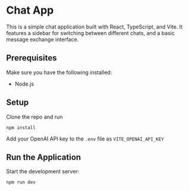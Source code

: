 # Chat App

This is a simple chat application built with React, TypeScript, and Vite. It features a sidebar for switching between different chats, and a basic message exchange interface.

## Prerequisites
Make sure you have the following installed:
- Node.js

## Setup

Clone the repo and run
```
npm install
```

Add your OpenAI API key to the ```.env``` file as ```VITE_OPENAI_API_KEY```


## Run the Application

Start the development server:

```
npm run dev
```


